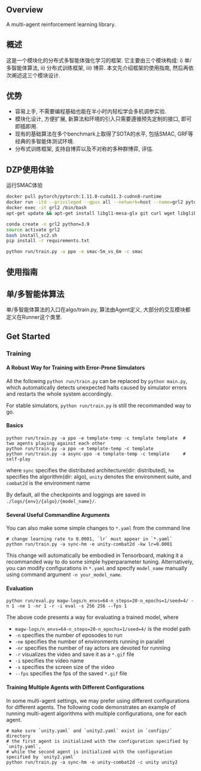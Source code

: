 ## Overview

A multi-agent reinforcement learning library. 

## 概述

这是一个模块化的分布式多智能体强化学习的框架. 它主要由三个模块构成: i) 单/多智能体算法, ii) 分布式训练框架, iii) 博弈. 本文先介绍框架的使用指南, 然后再依次阐述这三个模块设计.

## 优势

- 容易上手, 不需要编程基础也能在半小时内轻松学会多机调参实验. 
- 模块化设计, 方便扩展, 新算法和环境的引入只需要遵循预先定制的接口, 即可即插即用.
- 现有的基础算法在多个benchmark上取得了SOTA的水平, 包括SMAC, GRF等经典的多智能体测试环境. 
- 分布式训练框架, 支持自博弈以及不对称的多种群博弈, 评估.

## DZP使用体验
运行SMAC体验
```sh
docker pull pytorch/pytorch:1.11.0-cuda11.3-cudnn8-runtime
docker run -itd --privileged --gpus all --network=host --name=grl2 pytorch/pytorch:1.11.0-cuda11.3-cudnn8-runtime /bin/bash
docker exec -it grl2 /bin/bash
apt-get update && apt-get install libgl1-mesa-glx git curl wget libglib2.0-0

conda create -n grl2 python=3.9 
source activate grl2
bash install_sc2.sh
pip install -r requirements.txt

python run/train.py -a ppo -e smac-5m_vs_6m -c smac
```
## 使用指南

## 单/多智能体算法

单/多智能体算法的入口在algo/train.py, 算法由Agent定义, 大部分的交互模块都定义在Runner这个类里.

## <a name="start"></a>Get Started

### Training

#### A Robust Way for Training with Error-Prone Simulators

All the following `python run/train.py` can be replaced by `python main.py`, which automatically detects unexpected halts caused by simulator errors and restarts the whole system accordingly. 

For stable simulators, `python run/train.py` is still the recommanded way to go.

#### Basics

```shell
python run/train.py -a ppo -e template-temp -c template template  # two agents playing against each other
python run/train.py -a ppo -e template-temp -c template
python run/train.py -a async-ppo -e template-temp -c template     # self-play
```

where `sync` specifies the distributed architecture(dir: distributed), `hm` specifies the algorithm(dir: algo), `unity` denotes the environment suite, and `combat2d` is the environment name

By default, all the checkpoints and loggings are saved in `./logs/{env}/{algo}/{model_name}/`.

#### Several Useful Commandline Arguments

You can also make some simple changes to `*.yaml` from the command line

```shell
# change learning rate to 0.0001, `lr` must appear in `*.yaml`
python run/train.py -a sync-hm -e unity-combat2d -kw lr=0.0001
```

This change will automatically be embodied in Tensorboard, making it a recommanded way to do some simple hyperparameter tuning. Alternatively, you can modify configurations in `*.yaml` and specify `model_name` manually using command argument `-n your_model_name`.

#### Evaluation

```shell
python run/eval.py magw-logs/n_envs=64-n_steps=20-n_epochs=1/seed=4/ -n 1 -ne 1 -nr 1 -r -i eval -s 256 256 --fps 1
```

The above code presents a way for evaluating a trained model, where

- `magw-logs/n_envs=64-n_steps=20-n_epochs=1/seed=4/` is the model path
- `-n` specifies the number of eposodes to run
- `-ne` specifies the number of environments running in parallel
- `-nr` specifies the number of ray actors are devoted for runniing
- `-r` visualizes the video and save it as a `*.gif` file
- `-i` specifies the video name
- `-s` specifies the screen size of the video
- `--fps` specifies the fps of the saved `*.gif` file

#### Training Multiple Agents with Different Configurations

In some multi-agent settings, we may prefer using different configurations for different agents. The following code demonstrates an example of running multi-agent algorithms with multiple configurations, one for each agent.

```shell
# make sure `unity.yaml` and `unity2.yaml` exist in `configs/` directory
# the first agent is initialized with the configuration specified by `unity.yaml`, 
# while the second agent is initialized with the configuration specified by `unity2.yaml`
python run/train.py -a sync-hm -e unity-combat2d -c unity unity2
```
